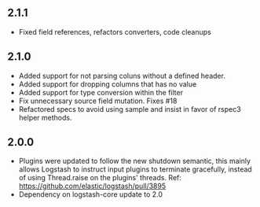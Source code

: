 ## 2.1.1
 - Fixed field references, refactors converters, code cleanups

## 2.1.0
 - Added support for not parsing coluns without a defined header.
 - Added support for dropping columns that has no value
 - Added support for type conversion within the filter
 - Fix unnecessary source field mutation. Fixes #18
 - Refactored specs to avoid using sample and insist in favor of rspec3
   helper methods.

## 2.0.0
 - Plugins were updated to follow the new shutdown semantic, this mainly allows Logstash to instruct input plugins to terminate gracefully,
   instead of using Thread.raise on the plugins' threads. Ref: https://github.com/elastic/logstash/pull/3895
 - Dependency on logstash-core update to 2.0

